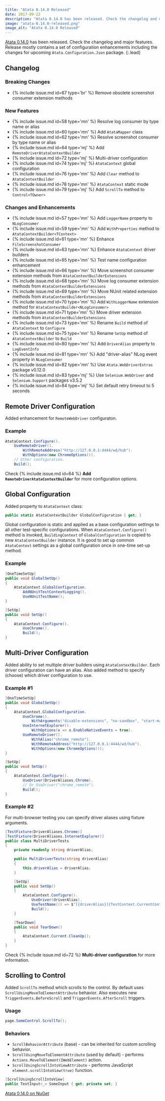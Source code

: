 ```yaml
---
title: "Atata 0.14.0 Released"
date: 2017-09-22
description: "Atata 0.14.0 has been released. Check the changelog and major features."
image: "atata-0.14.0-released.png"
image_alt: "Atata 0.14.0 Released"
---
```


[Atata 0.14.0](https://www.nuget.org/packages/Atata/0.14.0) has been released.
Check the changelog and major features.
Release mostly contains a set of configuration enhancements including the changes for upcoming `Atata.Configuration.Json` package.
{:.lead}

## Changelog

### Breaking Changes

* {% include issue.md id=67 type='br' %} Remove obsolete screenshot consumer extension methods

### New Features

* {% include issue.md id=58 type='mn' %} Resolve log consumer by type name or alias
* {% include issue.md id=60 type='mn' %} Add `AtataMapper` class
* {% include issue.md id=62 type='mn' %} Resolve screenshot consumer by type name or alias
* {% include issue.md id=64 type='mj' %} Add `RemoteDriverAtataContextBuilder`
* {% include issue.md id=72 type='mj' %} Multi-driver configuration
* {% include issue.md id=74 type='mj' %} `AtataContext` global configuration
* {% include issue.md id=76 type='mn' %} Add `Clear` method to `AtataContextBuilder`
* {% include issue.md id=78 type='mn' %} `AtataContext` static mode
* {% include issue.md id=79 type='mj' %} Add `ScrollTo` method to `Control<TOwner>`

### Changes and Enhancements

* {% include issue.md id=57 type='mn' %} Add `LoggerName` property to `NLogConsumer`
* {% include issue.md id=59 type='mn' %} Add `WithProperties` method to `AtataContextBuilder<TContext>`
* {% include issue.md id=61 type='mn' %} Enhance `FileScreenshotConsumer`
* {% include issue.md id=63 type='mn' %} Enhance `AtataContext` driver builders
* {% include issue.md id=65 type='mn' %} Test name configuration enhancement
* {% include issue.md id=66 type='mn' %} Move screenshot consumer extension methods from `AtataContextBuilderExtensions`
* {% include issue.md id=68 type='mn' %} Move log consumer extension methods from `AtataContextBuilderExtensions`
* {% include issue.md id=69 type='mn' %} Move NUnit related extension methods from `AtataContextBuilderExtensions`
* {% include issue.md id=70 type='mn' %} Add `WithLoggerName` extension method for `AtataContextBuilder<NLogConsumer>`
* {% include issue.md id=71 type='mn' %} Move driver extension methods from `AtataContextBuilderExtensions`
* {% include issue.md id=73 type='mn' %} Rename `Build` method of `AtataContext` to `Configure`
* {% include issue.md id=75 type='mn' %} Rename `SetUp` method of `AtataContextBuilder` to `Build`
* {% include issue.md id=80 type='mn' %} Add `DriverAlias` property to `LogEventInfo`
* {% include issue.md id=81 type='mn' %} Add "driver-alias" NLog event property in `NLogConsumer`
* {% include issue.md id=82 type='mn' %} Use `Atata.WebDriverExtras` package v0.12.0
* {% include issue.md id=83 type='mj' %} Use `Selenium.WebDriver` and `Selenium.Support` packages v3.5.2
* {% include issue.md id=84 type='mj' %} Set default retry timeout to 5 seconds

## Remote Driver Configuration

Added enhancement for `RemoteWebDriver` configuraton.

### Example

```cs
AtataContext.Configure().
    UseRemoteDriver().
        WithRemoteAddress("http://127.0.0.1:4444/wd/hub").
        WithOptions(new ChromeOptions()).
    // Other configuration.
    Build();
```

Check {% include issue.md id=64 %} **Add `RemoteDriverAtataContextBuilder`** for more configuration options.

## Global Configuration

Added property to `AtataContext` class:

```cs
public static AtataContextBuilder GlobalConfiguration { get; }
```

Global configuration is static and applied as a base configuration settings to all other test-specific configurations. When `AtataContext.Configure()` method is invoked, `BuildingContext` of `GlobalConfiguration` is copied  to new `AtataContextBuilder` instance. It is good to set up common `AtataContext` settings as a global configuration once in one-time set-up method.

### Example

```cs
[OneTimeSetUp]
public void GlobalSetUp()
{
    AtataContext.GlobalConfiguration.
        AddNUnitTestContextLogging().
        UseNUnitTestName();
}
```
```cs
[SetUp]
public void SetUp()
{
    AtataContext.Configure().
        UseChrome().
        Build();
}
```

## Multi-Driver Configuration

Added ability to set multiple driver builders using `AtataContextBuilder`. Each driver configuration can have an alias. Also added method to specify (choose) which driver configuration to use.

### Example #1

```cs
[OneTimeSetUp]
public void GlobalSetUp()
{
    AtataContext.GlobalConfiguration.
        UseChrome().
            WithArguments("disable-extensions", "no-sandbox", "start-maximized").
        UseInternetExplorer().
            WithOptions(x => x.EnableNativeEvents = true).
        UseRemoteDriver().
            WithAlias("chrome_remote").
            WithRemoteAddress("http://127.0.0.1:4444/wd/hub").
            WithOptions(new ChromeOptions());
}
```
```cs
[SetUp]
public void SetUp()
{
    AtataContext.Configure().
        UseDriver(DriverAliases.Chrome).
        // Or UseDriver("chrome_remote").
        Build();
}
```

### Example #2

For multi-browser testing you can specify driver aliases using fixture arguments.

```cs
[TestFixture(DriverAliases.Chrome)]
[TestFixture(DriverAliases.InternetExplorer)]
public class MultiDriverTests
{
    private readonly string driverAlias;

    public MultiDriverTests(string driverAlias)
    {
        this.driverAlias = driverAlias;
    }

    [SetUp]
    public void SetUp()
    {
        AtataContext.Configure().
            UseDriver(driverAlias).
            UseTestName(() => $"[{driverAlias}]{TestContext.CurrentContext.Test.Name}").
            Build();
    }

    [TearDown]
    public void TearDown()
    {
        AtataContext.Current.CleanUp();
    }
}
```

Check {% include issue.md id=72 %} **Multi-driver configuration** for more information.

## Scrolling to Control

Added `ScrollTo` method which scrolls to the control. By default uses `ScrollUsingMoveToElementAttribute` behavior. Also executes new `TriggerEvents.BeforeScroll` and `TriggerEvents.AfterScroll` triggers.

### Usage

```cs
page.SomeControl.ScrollTo();
```

### Behaviors

* `ScrollBehaviorAttribute` (base) - can be inherited for custom scrolling behavior.
* `ScrollUsingMoveToElementAttribute` (used by default) - performs `Actions.MoveToElement(IWebElement)` action.
* `ScrollUsingScrollIntoViewAttribute` - performs JavaScript `element.scrollIntoView(true)` function.

```cs
[ScrollUsingScrollIntoView]
public TextInput<_> SomeInput { get; private set; }
```

<p class="lead lead-footer">
    <a href="https://www.nuget.org/packages/Atata/0.14.0"><span class="glyphicon glyphicon-download-alt" aria-hidden="true"></span> Atata 0.14.0 on NuGet</a>
</p>